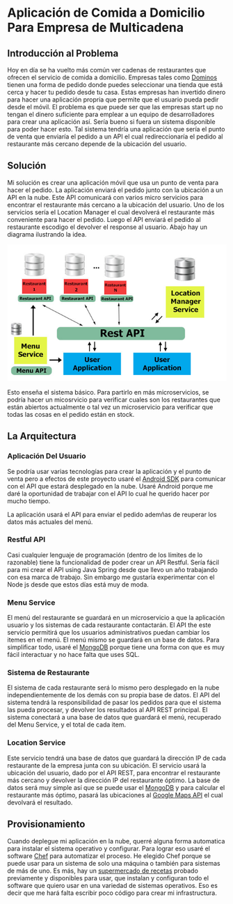 # Aplicación de Comida a Domicilio Para Empresa de Multicadena

## Introducción al Problema

Hoy en día se ha vuelto más común ver cadenas de restaurantes que ofrecen el servicio de comida a domicilio. Empresas tales como [Dominos](http://www.dominospizza.es) tienen una forma de pedido donde puedes seleccionar una tienda que está cerca y hacer tu pedido desde tu casa. Estas empresas han invertido dinero para hacer una aplicación propria que permite que el usuario pueda pedir desde el móvil. El problema es que puede ser que las empresas start up no tengan el dinero suficiente para emplear a un equipo de desarrolladores para crear una aplicación así. Sería bueno si fuera un sistema disponible para poder hacer esto. Tal sistema tendría una aplicación que sería el punto de venta que enviaría el pedido a un API el cual redireccionaría el pedido al restaurante más cercano depende de la ubicación del usuario.

## Solución
Mi solución es crear una aplicación móvil que usa un punto de venta para hacer el pedido. La aplicación enviará el pedido junto con la ubicación a un API en la nube. Este API comunicará con varios micro servicios para encontrar el restaurante más cercano a la ubicación del usuario. Uno de los servicios sería el Location Manager el cual devolverá el restaurante más conveniente para hacer el pedido. Luego el API enviará el pedido al restaurante escodigo el devolver el response al usuario. Abajo hay un diagrama ilustrando la idea.


![diagrama](diagram.jpg)

Esto enseña el sistema básico. Para partirlo en más microservicios, se podría hacer un micosrvicio para verificar cuales son los restaurantes que están abiertos actualmente o tal vez un microservicio para verificar que todas las cosas en el pedido están en stock.


## La Arquitectura

### Aplicación Del Usuario
Se podría usar varias tecnologías para crear la aplicación y el punto de venta pero a efectos de este proyecto usaré el [Android SDK](https://developer.android.com/studio/index.html?hl=es-419) para comunicar con el API que estará desplegado en la nube. Usaré Android porque me daré la oportunidad de trabajar con el API lo cual he querido hacer por mucho tiempo.

La aplicación usará el API para enviar el pedido ademñas de reuperar los datos más actuales del menú.

### Restful API
Casi cualquier lenguaje de programación (dentro de los límites de lo razonable) tiene la funcionalidad de poder crear un API Restful. Sería fácil para mi crear el API using Java Spring desde que llevo un año trabajando con esa marca de trabajo. Sin embargo me gustaría experimentar con el Node js desde que estos días está muy de moda.

### Menu Service
El menú del restaurante se guardará en un microservicio a que la aplicación usuario y los sistemas de cada restaurante contactarán. El API the este servicio permitirá que los usuarios administrativos puedan cambiar los itemes en el menú. El menú mismo se guardará en un base de datos. Para simplificar todo, usaré el [MongoDB](https://www.mongodb.com/) porque tiene una forma con que es muy fácil interactuar y no hace falta que uses SQL.

### Sistema de Restaurante
El sistema de cada restaurante será lo mismo pero desplegado en la nube independientemente de los demás con su propia base de datos. El API del sistema tendrá la responsibilidad de pasar los pedidos para que el sistema las pueda procesar, y devolver los resultados al API REST principal. El sistema conectará a una base de datos que guardará el menú, recuperado del Menu Service, y el total de cada item.

### Location Service
Este servicio tendrá una base de datos que guardará la dirección IP de cada restaurante de la empresa junta con su ubicación. El servicio usará la ubicación del usuario, dado por el API REST, para encontrar el restaurante más cercano y devolver la dirección IP del restaurante óptimo. La base de datos será muy simple así que se puede usar el [MongoDB](https://www.mongodb.com/) y para calcular el restaurante más óptimo, pasará las ubicaciones al [Google Maps API](https://developers.google.com/maps/?hl=es-419) el cual devolvará el resultado. 

## Provisionamiento
Cuando deplegue mi aplicación en la nube, querré alguna forma automatica para instalar el sistema operativo y configurar. Para lograr eso usaré el software [Chef](https://www.chef.io/) para automatizar el proceso. He elegido Chef porque se puede usar para un sistema de solo una máquina o también para sistemas de más de uno. Es más, hay un [supermercado de recetas](https://supermarket.chef.io/) probado previamente y disponibles para usar, que instalan y configuran todo el software que quiero usar en una variedad de sistemas operativos. Eso es decir que me hará falta escribir poco código para crear mi infrastructura.